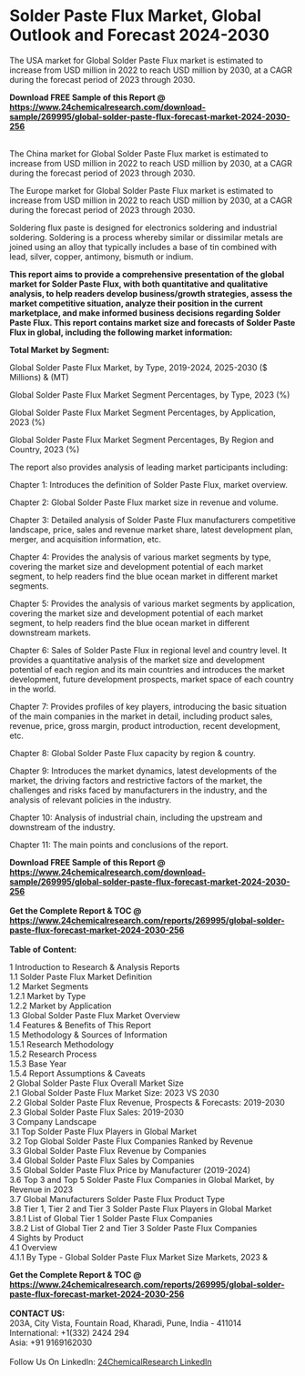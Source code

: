<h1>Solder Paste Flux Market, Global Outlook and Forecast 2024-2030</h1><p>
</p><p>The USA market for Global Solder Paste Flux market is estimated to increase from USD million in 2022 to reach USD million by 2030, at a CAGR during the forecast period of 2023 through 2030.</p><p>
</p><div><b>Download FREE Sample of this Report @ 
            <a href="https://www.24chemicalresearch.com/download-sample/269995/global-solder-paste-flux-forecast-market-2024-2030-256">
            https://www.24chemicalresearch.com/download-sample/269995/global-solder-paste-flux-forecast-market-2024-2030-256</a></b></div><br><p>The China market for Global Solder Paste Flux market is estimated to increase from USD million in 2022 to reach USD million by 2030, at a CAGR during the forecast period of 2023 through 2030.</p><p>
</p><p>The Europe market for Global Solder Paste Flux market is estimated to increase from USD million in 2022 to reach USD million by 2030, at a CAGR during the forecast period of 2023 through 2030.</p><p>
Soldering flux paste is designed for electronics soldering and industrial soldering. Soldering is a process whereby similar or dissimilar metals are joined using an alloy that typically includes a base of tin combined with lead, silver, copper, antimony, bismuth or indium.</p><p>
<strong>This report aims to provide a comprehensive presentation of the global market for Solder Paste Flux, with both quantitative and qualitative analysis, to help readers develop business/growth strategies, assess the market competitive situation, analyze their position in the current marketplace, and make informed business decisions regarding Solder Paste Flux. This report contains market size and forecasts of Solder Paste Flux in global, including the following market information:</strong></p><p>
</p><p>
<strong>Total Market by Segment:</strong></p><p>
Global Solder Paste Flux Market, by Type, 2019-2024, 2025-2030 ($ Millions) &amp; (MT)</p><p>
Global Solder Paste Flux Market Segment Percentages, by Type, 2023 (%)</p><p>
</p><p>
Global Solder Paste Flux Market Segment Percentages, by Application, 2023 (%)</p><p>
</p><p>
Global Solder Paste Flux Market Segment Percentages, By Region and Country, 2023 (%)</p><p>
</p><p>
</p><p></p><p>
The report also provides analysis of leading market participants including:</p><p>
</p><p>
</p><p>
Chapter 1: Introduces the definition of Solder Paste Flux, market overview.</p><p>
Chapter 2: Global Solder Paste Flux market size in revenue and volume.</p><p>
Chapter 3: Detailed analysis of Solder Paste Flux manufacturers competitive landscape, price, sales and revenue market share, latest development plan, merger, and acquisition information, etc.</p><p>
Chapter 4: Provides the analysis of various market segments by type, covering the market size and development potential of each market segment, to help readers find the blue ocean market in different market segments.</p><p>
Chapter 5: Provides the analysis of various market segments by application, covering the market size and development potential of each market segment, to help readers find the blue ocean market in different downstream markets.</p><p>
Chapter 6: Sales of Solder Paste Flux in regional level and country level. It provides a quantitative analysis of the market size and development potential of each region and its main countries and introduces the market development, future development prospects, market space of each country in the world.</p><p>
Chapter 7: Provides profiles of key players, introducing the basic situation of the main companies in the market in detail, including product sales, revenue, price, gross margin, product introduction, recent development, etc.</p><p>
Chapter 8: Global Solder Paste Flux capacity by region &amp; country.</p><p>
Chapter 9: Introduces the market dynamics, latest developments of the market, the driving factors and restrictive factors of the market, the challenges and risks faced by manufacturers in the industry, and the analysis of relevant policies in the industry.</p><p>
Chapter 10: Analysis of industrial chain, including the upstream and downstream of the industry.</p><p>
Chapter 11: The main points and conclusions of the report.</p><div><b>Download FREE Sample of this Report @ 
            <a href="https://www.24chemicalresearch.com/download-sample/269995/global-solder-paste-flux-forecast-market-2024-2030-256">
            https://www.24chemicalresearch.com/download-sample/269995/global-solder-paste-flux-forecast-market-2024-2030-256</a></b></div><br><div><b>Get the Complete Report & TOC @ 
            <a href="https://www.24chemicalresearch.com/reports/269995/global-solder-paste-flux-forecast-market-2024-2030-256">
            https://www.24chemicalresearch.com/reports/269995/global-solder-paste-flux-forecast-market-2024-2030-256</a></b></div><br>
            <b>Table of Content:</b><p>1 Introduction to Research & Analysis Reports<br />
    1.1 Solder Paste Flux Market Definition<br />
    1.2 Market Segments<br />
        1.2.1 Market by Type<br />
        1.2.2 Market by Application<br />
    1.3 Global Solder Paste Flux Market Overview<br />
    1.4 Features & Benefits of This Report<br />
    1.5 Methodology & Sources of Information<br />
        1.5.1 Research Methodology<br />
        1.5.2 Research Process<br />
        1.5.3 Base Year<br />
        1.5.4 Report Assumptions & Caveats<br />
2 Global Solder Paste Flux Overall Market Size<br />
    2.1 Global Solder Paste Flux Market Size: 2023 VS 2030<br />
    2.2 Global Solder Paste Flux Revenue, Prospects & Forecasts: 2019-2030<br />
    2.3 Global Solder Paste Flux Sales: 2019-2030<br />
3 Company Landscape<br />
    3.1 Top Solder Paste Flux Players in Global Market<br />
    3.2 Top Global Solder Paste Flux Companies Ranked by Revenue<br />
    3.3 Global Solder Paste Flux Revenue by Companies<br />
    3.4 Global Solder Paste Flux Sales by Companies<br />
    3.5 Global Solder Paste Flux Price by Manufacturer (2019-2024)<br />
    3.6 Top 3 and Top 5 Solder Paste Flux Companies in Global Market, by Revenue in 2023<br />
    3.7 Global Manufacturers Solder Paste Flux Product Type<br />
    3.8 Tier 1, Tier 2 and Tier 3 Solder Paste Flux Players in Global Market<br />
        3.8.1 List of Global Tier 1 Solder Paste Flux Companies<br />
        3.8.2 List of Global Tier 2 and Tier 3 Solder Paste Flux Companies<br />
4 Sights by Product<br />
    4.1 Overview<br />
        4.1.1 By Type - Global Solder Paste Flux Market Size Markets, 2023 &</p><div><b>Get the Complete Report & TOC @ 
            <a href="https://www.24chemicalresearch.com/reports/269995/global-solder-paste-flux-forecast-market-2024-2030-256">
            https://www.24chemicalresearch.com/reports/269995/global-solder-paste-flux-forecast-market-2024-2030-256</a></b></div><br><b>CONTACT US:</b><br>
            203A, City Vista, Fountain Road, Kharadi, Pune, India - 411014<br>
            International: +1(332) 2424 294<br>
            Asia: +91 9169162030 <br><br>
            Follow Us On LinkedIn: <a href="https://www.linkedin.com/company/24chemicalresearch/">24ChemicalResearch LinkedIn</a>